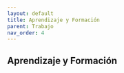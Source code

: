 ```yaml
---
layout: default
title: Aprendizaje y Formación
parent: Trabajo
nav_order: 4
---
```


## Aprendizaje y Formación